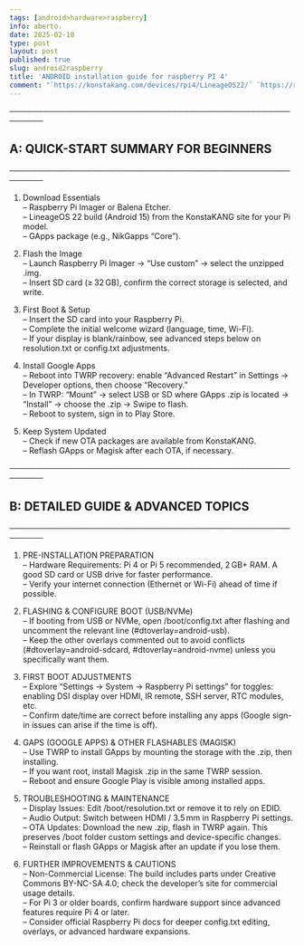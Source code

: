 ```yaml
---
tags: [android>hardware>raspberry]
info: aberto.
date: 2025-02-10
type: post
layout: post
published: true
slug: android2raspberry
title: 'ANDROID installation guide for raspberry PI 4'
comment: "`https://konstakang.com/devices/rpi4/LineageOS22/` `https://raspberrytips.com/android-raspberry-pi-4/`"
---
```

────────────────────────────────────────────────────────
## A: QUICK-START SUMMARY FOR BEGINNERS
────────────────────────────────────────────────────────
1. Download Essentials  
   – Raspberry Pi Imager or Balena Etcher.  
   – LineageOS 22 build (Android 15) from the KonstaKANG site for your Pi model.  
   – GApps package (e.g., NikGapps “Core”).  

2. Flash the Image  
   – Launch Raspberry Pi Imager → “Use custom” → select the unzipped .img.  
   – Insert SD card (≥ 32 GB), confirm the correct storage is selected, and write.

3. First Boot & Setup  
   – Insert the SD card into your Raspberry Pi.  
   – Complete the initial welcome wizard (language, time, Wi-Fi).  
   – If your display is blank/rainbow, see advanced steps below on resolution.txt or config.txt adjustments.

4. Install Google Apps  
   – Reboot into TWRP recovery: enable “Advanced Restart” in Settings → Developer options, then choose “Recovery.”  
   – In TWRP: “Mount” → select USB or SD where GApps .zip is located → “Install” → choose the .zip → Swipe to flash.  
   – Reboot to system, sign in to Play Store.

5. Keep System Updated  
   – Check if new OTA packages are available from KonstaKANG.  
   – Reflash GApps or Magisk after each OTA, if necessary.

────────────────────────────────────────────────────────
## B: DETAILED GUIDE & ADVANCED TOPICS
────────────────────────────────────────────────────────
1. PRE-INSTALLATION PREPARATION  
   – Hardware Requirements: Pi 4 or Pi 5 recommended, 2 GB+ RAM. A good SD card or USB drive for faster performance.  
   – Verify your internet connection (Ethernet or Wi-Fi) ahead of time if possible.  

2. FLASHING & CONFIGURE BOOT (USB/NVMe)  
   – If booting from USB or NVMe, open /boot/config.txt after flashing and uncomment the relevant line (#dtoverlay=android-usb).  
   – Keep the other overlays commented out to avoid conflicts (#dtoverlay=android-sdcard, #dtoverlay=android-nvme) unless you specifically want them.

3. FIRST BOOT ADJUSTMENTS  
   – Explore “Settings → System → Raspberry Pi settings” for toggles: enabling DSI display over HDMI, IR remote, SSH server, RTC modules, etc.  
   – Confirm date/time are correct before installing any apps (Google sign-in issues can arise if the time is off).

4. GAPS (GOOGLE APPS) & OTHER FLASHABLES (MAGISK)  
   – Use TWRP to install GApps by mounting the storage with the .zip, then installing.  
   – If you want root, install Magisk .zip in the same TWRP session.  
   – Reboot and ensure Google Play is visible among installed apps.

5. TROUBLESHOOTING & MAINTENANCE  
   – Display Issues: Edit /boot/resolution.txt or remove it to rely on EDID.  
   – Audio Output: Switch between HDMI / 3.5 mm in Raspberry Pi settings.  
   – OTA Updates: Download the new .zip, flash in TWRP again. This preserves /boot folder custom settings and device-specific changes.  
   – Reinstall or flash GApps or Magisk after an update if you lose them.

6. FURTHER IMPROVEMENTS & CAUTIONS  
   – Non-Commercial License: The build includes parts under Creative Commons BY-NC-SA 4.0; check the developer’s site for commercial usage details.  
   – For Pi 3 or older boards, confirm hardware support since advanced features require Pi 4 or later.  
   – Consider official Raspberry Pi docs for deeper config.txt editing, overlays, or advanced hardware expansions.
